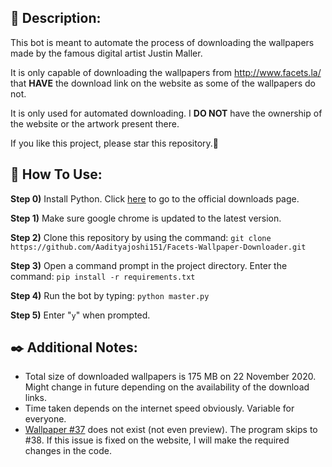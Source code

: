 ## 📓 Description:
This bot is meant to automate the process of downloading the wallpapers made by the famous digital artist Justin Maller.

It is only capable of downloading the wallpapers from http://www.facets.la/ that **HAVE** the download link on the website as some of the wallpapers do not.

It is only used for automated downloading. I **DO NOT** have the ownership of the website or the artwork present there.

If you like this project, please star this repository.🌟
## 🔨 How To Use:
**Step 0)** Install Python. Click [here](https://www.python.org/downloads/ "here") to go to the official downloads page.

**Step 1)** Make sure google chrome is updated to the latest version.

**Step 2)** Clone this repository by using the command:
`git clone https://github.com/Aadityajoshi151/Facets-Wallpaper-Downloader.git`

**Step 3)** Open a command prompt in the project directory. Enter the command:
`pip install -r requirements.txt`

**Step 4)** Run the bot by typing:
`python master.py`

**Step 5)** Enter "`y`" when prompted.
## ✒️ Additional Notes:
- Total size of downloaded wallpapers is 175 MB on 22 November 2020. Might change in future depending on the availability of the download links.
- Time taken depends on the internet speed obviously. Variable for everyone.
- [Wallpaper #37](http://www.facets.la/2013/37/ "Wallpaper #37") does not exist (not even preview). The program skips to #38. If this issue is fixed on the website, I will make the required changes in the code.

